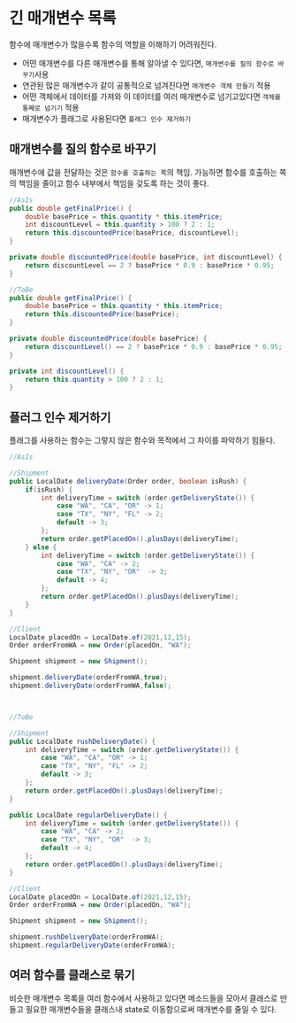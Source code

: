 # 긴 매개변수 목록

함수에 매개변수가 많을수록 함수의 역할을 이해하기 어려워진다. 

- 어떤 매개변수를 다른 매개변수를 통해 알아낼 수 있다면, `매개변수를 질의 함수로 바꾸기`사용
- 연관된 많은 매개변수가 같이 공통적으로 넘겨진다면 `매개변수 객체 만들기` 적용
- 어떤 객체에서 데이터를 가져와 이 데이터를 여러 매개변수로 넘기고있다면 `객체를 통째로 넘기기` 적용
- 매개변수가 플래그로 사용된다면 `플래그 인수 제거하기`


## 매개변수를 질의 함수로 바꾸기
매개변수에 값을 전달하는 것은 `함수를 호출하는 쪽`의 책임.  가능하면 함수를 호출하는 쪽의 책임을 줄이고 함수 내부에서 책임을 갖도록 하는 것이 좋다.

```java
//AsIs
public double getFinalPrice() {
    double basePrice = this.quantity * this.itemPrice;
    int discountLevel = this.quantity > 100 ? 2 : 1;
    return this.discountedPrice(basePrice, discountLevel);
}

private double discountedPrice(double basePrice, int discountLevel) {
    return discountLevel == 2 ? basePrice * 0.9 : basePrice * 0.95;
}

//ToBe
public double getFinalPrice() {
    double basePrice = this.quantity * this.itemPrice;
    return this.discountedPrice(basePrice);
}

private double discountedPrice(double basePrice) {
    return discountLevel() == 2 ? basePrice * 0.9 : basePrice * 0.95;
}

private int discountLevel() {
    return this.quantity > 100 ? 2 : 1;
}
```

## 플러그 인수 제거하기
플래그를 사용하는 함수는 그렇지 않은 함수와 목적에서 그 차이를 파악하기 힘들다.

```java
//AsIs

//Shipment
public LocalDate deliveryDate(Order order, boolean isRush) {
    if(isRush) {
        int deliveryTime = switch (order.getDeliveryState()) {
            case "WA", "CA", "OR" -> 1;
            case "TX", "NY", "FL" -> 2;
            default -> 3;
        };
        return order.getPlacedOn().plusDays(deliveryTime);
    } else {
        int deliveryTime = switch (order.getDeliveryState()) {
            case "WA", "CA" -> 2;
            case "TX", "NY", "OR"  -> 3;
            default -> 4;
        };
        return order.getPlacedOn().plusDays(deliveryTime);
    }
}

//Client
LocalDate placedOn = LocalDate.of(2021,12,15);
Order orderFromWA = new Order(placedOn, "WA");

Shipment shipment = new Shipment();

shipment.deliveryDate(orderFromWA,true);
shipment.deliveryDate(orderFromWA,false);



//ToBe

//Shipment
public LocalDate rushDeliveryDate() {
    int deliveryTime = switch (order.getDeliveryState()) {
        case "WA", "CA", "OR" -> 1;
        case "TX", "NY", "FL" -> 2;
        default -> 3;
    };
    return order.getPlacedOn().plusDays(deliveryTime);
}

public LocalDate regularDeliveryDate() {
    int deliveryTime = switch (order.getDeliveryState()) {
        case "WA", "CA" -> 2;
        case "TX", "NY", "OR"  -> 3;
        default -> 4;
    };
    return order.getPlacedOn().plusDays(deliveryTime);
}

//Client
LocalDate placedOn = LocalDate.of(2021,12,15);
Order orderFromWA = new Order(placedOn, "WA");

Shipment shipment = new Shipment();

shipment.rushDeliveryDate(orderFromWA);
shipment.regularDeliveryDate(orderFromWA);
```

## 여러 함수를 클래스로 묶기
비슷한 매개변수 목록을 여러 함수에서 사용하고 있다면 메소드들을 모아서 클래스로 만들고 필요한 매개변수들을 클래스내 state로 이동함으로써 매개변수를 줄일 수 있다.